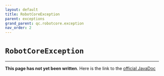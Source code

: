 ```yaml
---
layout: default
title: RobotCoreException
parent: exceptions
grand_parent: qc.robotcore.exception
nav_order: 2
---
```

# `RobotCoreException`
---
**This page has not yet been written**. Here is the link to the [official JavaDoc](https://ftctechnh.github.io/ftc_app/doc/javadoc/com/qualcomm/robotcore/exception/RobotCoreException.html)
        
